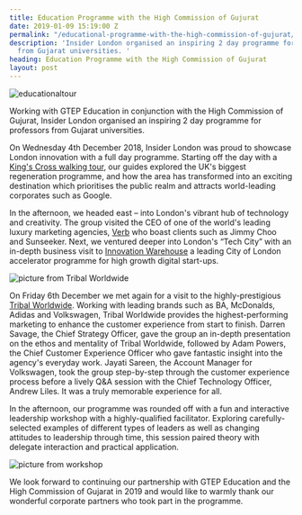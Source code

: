 ```yaml
---
title: Education Programme with the High Commission of Gujurat
date: 2019-01-09 15:19:00 Z
permalink: "/educational-programme-with-the-high-commission-of-gujurat/"
description: 'Insider London organised an inspiring 2 day programme for professors
  from Gujarat universities. '
heading: Education Programme with the High Commission of Gujurat
layout: post
---
```


![educationaltour](/uploads/kingscrossregeneration.jpg)

Working with GTEP Education in conjunction with the High Commission of Gujurat, Insider London organised an inspiring 2 day programme for professors from Gujarat universities. 

 

On Wednesday 4th December 2018, Insider London was proud to showcase London innovation with a full day programme. Starting off the day with a [King's Cross walking tour](https://www.insider-london.co.uk/tours/kings-cross-regeneration/), our guides explored the UK's biggest regeneration programme, and how the area has transformed into an exciting destination which prioritises the public realm and attracts world-leading corporates such as Google. 



 

In the afternoon, we headed east – into London's vibrant hub of technology and creativity. The group visited the CEO of one of the world's leading luxury marketing agencies, [Verb](http://verbbrands.com) who boast clients such as Jimmy Choo and Sunseeker. Next, we ventured deeper into London's “Tech City” with an in-depth business visit to [Innovation Warehouse](http://www.innovationwarehouse.org/) a leading City of London accelerator programme for high growth digital start-ups.  

 
![picture from Tribal Worldwide](/uploads/tribalvisit.jpg)
 

On Friday 6th December we met again for a visit to the highly-prestigious [Tribal Worldwide](http://www.tribalworldwide.co.uk). Working with leading brands such as BA, McDonalds, Adidas and Volkswagen, Tribal Worldwide provides the highest-performing marketing to enhance the customer experience from start to finish. Darren Savage, the Chief Strategy Officer, gave the group an in-depth presentation on the ethos and mentality of Tribal Worldwide, followed by Adam Powers, the Chief Customer Experience Officer who gave fantastic insight into the agency's everyday work. Jayati Sareen, the Account Manager for Volkswagen, took the group step-by-step through the customer experience process before a lively Q&A session with the Chief Technology Officer, Andrew Liles. It was a truly memorable experience for all. 

 



 

 

 

In the afternoon, our programme was rounded off with a fun and interactive leadership workshop with a highly-qualified facilitator. Exploring carefully-selected examples of different types of leaders as well as changing attitudes to leadership through time, this session paired theory with delegate interaction and practical application. 

 

![picture from workshop](/uploads/workshoppic.jpg)

 

 

 

 

We look forward to continuing our partnership with GTEP Education and the High Commission of Gujarat in 2019 and would like to warmly thank our wonderful corporate partners who took part in the programme.  